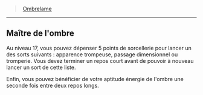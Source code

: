 ﻿---
!GenericItem
Name: Maître de l'ombre
Id: rogue_ombrelame_hd.md#maître-de-lombre
ParentLink: rogue_ombrelame_hd.md#ombrelame
ParentName: Ombrelame
NameLevel: 2
Attributes: {}
AttributesDictionary: >+
  {}

---
> [Ombrelame](hd_rogue_ombrelame.md)

---

## Maître de l'ombre

Au niveau 17, vous pouvez dépenser 5 points de sorcellerie pour lancer un des sorts suivants : apparence trompeuse, passage dimensionnel ou tromperie. Vous devez terminer un repos court avant de pouvoir à nouveau lancer un sort de cette liste.

Enfin, vous pouvez bénéficier de votre aptitude énergie de l'ombre une seconde fois entre deux repos longs.

